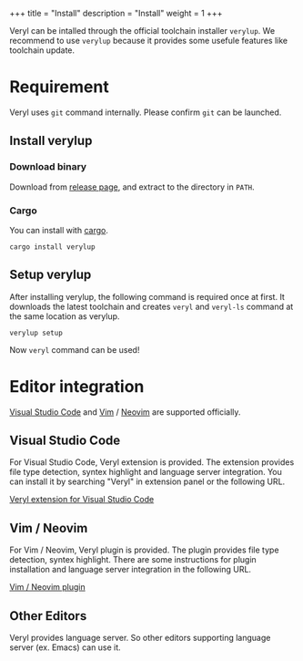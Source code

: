 +++
title = "Install"
description = "Install"
weight = 1
+++

Veryl can be intalled through the official toolchain installer `verylup`.
We recommend to use `verylup` because it provides some usefule features like toolchain update.

# Requirement

Veryl uses `git` command internally. Please confirm `git` can be launched.

## Install verylup

### Download binary

Download from [release page](https://github.com/veryl-lang/verylup/releases/latest), and extract to the directory in `PATH`.

### Cargo

You can install with [cargo](https://crates.io/crates/verylup).

```
cargo install verylup
```

## Setup verylup

After installing verylup, the following command is required once at first.
It downloads the latest toolchain and creates `veryl` and `veryl-ls` command at the same location as verylup.

```
verylup setup
```

Now `veryl` command can be used!

# Editor integration

[Visual Studio Code](https://azure.microsoft.com/ja-jp/products/visual-studio-code) and [Vim](https://github.com/vim/vim) / [Neovim](https://neovim.io) are supported officially.

## Visual Studio Code

For Visual Studio Code, Veryl extension is provided.
The extension provides file type detection, syntex highlight and language server integration.
You can install it by searching "Veryl" in extension panel or the following URL.

[Veryl extension for Visual Studio Code](https://marketplace.visualstudio.com/items?itemName=dalance.vscode-veryl)

## Vim / Neovim

For Vim / Neovim, Veryl plugin is provided.
The plugin provides file type detection, syntex highlight.
There are some instructions for plugin installation and language server integration in the following URL.

[Vim / Neovim plugin](https://github.com/veryl-lang/veryl.vim)

## Other Editors

Veryl provides language server. So other editors supporting language server (ex. Emacs) can use it.

